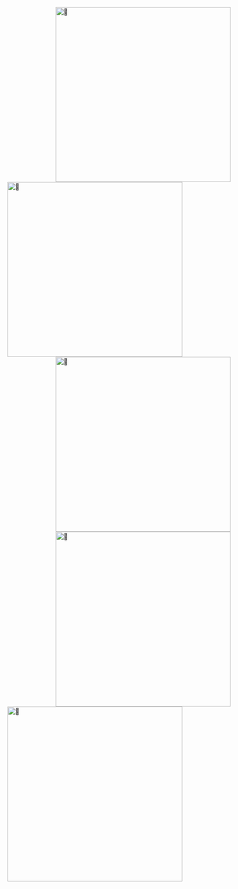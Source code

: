 

[<img align="right" width="395" alt="🤿" src="https://github-readme-stats.vercel.app/api?username=ba2in9a&show_icons=true&theme=vue">](#)


[<img align="left" width="395" alt="🤿" src="https://activity-graph.herokuapp.com/graph?username=ba2in9a&theme=github-light">](#)


[<img align="right" width="395" alt="🤿" src="http://github-readme-streak-stats.herokuapp.com?user=ba2in9a&theme=vue">](#)



[<img align="right" width="395" alt="🤿" src="https://github-readme-stats.vercel.app/api/top-langs/?username=ba2in9a&theme=vue">](#)



[<img align="left" width="395" alt="🤿" src="https://metrics.lecoq.io/ba2in9a?template=classic&base.header=0&base.activity=0&base.community=0&base.repositories=0&base.metadata=0&isocalendar=1&languages=1&achievements=1&followup=1&isocalendar.duration=half-year&languages.limit=15&languages.threshold=0%25&languages.colors=github&languages.sections=most-used&languages.indepth=true&languages.analysis.timeout=15&languages.categories=markup%2C%20programming&languages.recent.categories=markup%2C%20programming&languages.recent.load=300&languages.recent.days=14&followup.sections=repositories&followup.indepth=true&achievements.threshold=C&achievements.secrets=true&achievements.display=detailed&achievements.limit=0&config.timezone=Asia%2FShanghai">](#)









<!--
**ba2in9a/ba2in9a** is a ✨ _special_ ✨ repository because its `README.md` (this file) appears on your GitHub profile.

Here are some ideas to get you started:

- 🔭 I’m currently working on ...
- 🌱 I’m currently learning ...
- 👯 I’m looking to collaborate on ...
- 🤔 I’m looking for help with ...
- 💬 Ask me about ...
- 📫 How to reach me: ...
- 😄 Pronouns: ...
- ⚡ Fun fact: ...
-->
